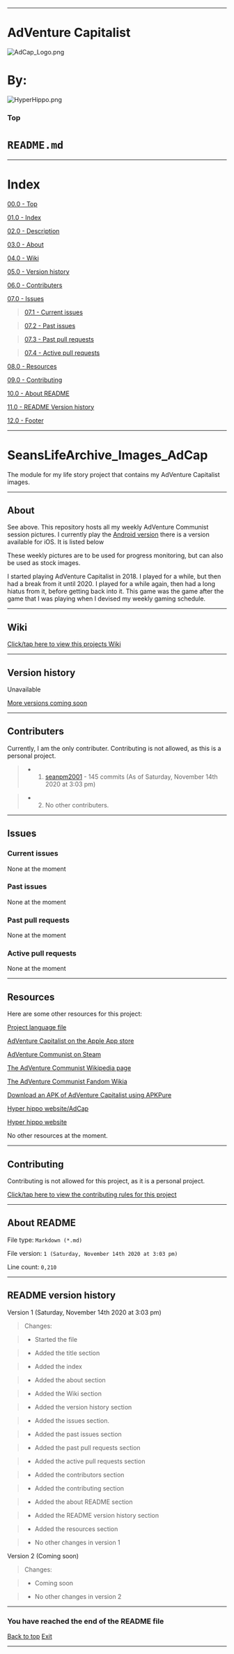 
***

# AdVenture Capitalist

![AdCap_Logo.png](AdCap_Logo.png)

# By:

![HyperHippo.png](HyperHippo.png)

### Top

# `README.md`

***

# Index

[00.0 - Top](#Top)

[01.0 - Index](#Index)

[02.0 - Description](#SeansLifeArchive_Images_AdCap)

[03.0 - About](#About)

[04.0 - Wiki](#Wiki)

[05.0 - Version history](#Version-history)

[06.0 - Contributers](#Contributers)

[07.0 - Issues](#Issues)

> [07.1 - Current issues](#Current-issues)

> [07.2 - Past issues](#Past-issues)

> [07.3 - Past pull requests](#Past-pull-requests)

> [07.4 - Active pull requests](#Active-pull-requests)

[08.0 - Resources](#Resources)

[09.0 - Contributing](#Contributing)

[10.0 - About README](#About-README)

[11.0 - README Version history](#README-version-history)

[12.0 - Footer](#You-have-reached-the-end-of-the-README-file)

***

# SeansLifeArchive_Images_AdCap
The module for my life story project that contains my AdVenture Capitalist images.

***

## About

See above. This repository hosts all my weekly AdVenture Communist session pictures. I currently play the [Android version](https://play.google.com/store/apps/details?id=com.kongregate.mobile.adventurecapitalist.google&hl=en_US&gl=US) there is a version available for iOS. It is listed below

These weekly pictures are to be used for progress monitoring, but can also be used as stock images.

I started playing AdVenture Capitalist in 2018. I played for a while, but then had a break from it until 2020. I played for a while again, then had a long hiatus from it, before getting back into it. This game was the game after the game that I was playing when I devised my weekly gaming schedule.

***

## Wiki

[Click/tap here to view this projects Wiki](https://github.com/seanpm2001/SeansLifeArchive_Images_AdCap/wiki)

***

## Version history

Unavailable

[More versions coming soon](https://www.example.com)

***

## Contributers

Currently, I am the only contributer. Contributing is not allowed, as this is a personal project.

> * 1. [seanpm2001](https://github.com/seanpm2001/) - 145 commits (As of Saturday, November 14th 2020 at 3:03 pm)

> * 2. No other contributers.

***

## Issues

### Current issues

None at the moment

### Past issues

None at the moment

### Past pull requests

None at the moment

### Active pull requests

None at the moment

***

## Resources

Here are some other resources for this project:

[Project language file](LANG.cpp)

[AdVenture Capitalist on the Apple App store](https://apps.apple.com/us/app/adventure-capitalist/id927006017)

[AdVenture Communist on Steam](https://store.steampowered.com/app/346900/AdVenture_Capitalist/)

[The AdVenture Communist Wikipedia page](https://en.wikipedia.org/wiki/AdVenture_Capitalist)

[The AdVenture Communist Fandom Wikia](https://adventure-capitalist.fandom.com/wiki/AdVenture_Capitalist_Wiki)

[Download an APK of AdVenture Capitalist using APKPure](https://apkpure.com/adventure-capitalist/com.kongregate.mobile.adventurecapitalist.google)

[Hyper hippo website/AdCap](https://hyperhippogames.com/adventure-capitalist/)

[Hyper hippo website](https://hyperhippo.ca/)

No other resources at the moment.

***

## Contributing

Contributing is not allowed for this project, as it is a personal project.

[Click/tap here to view the contributing rules for this project](CONTRIBUTING.md)

***

## About README

File type: `Markdown (*.md)`

File version: `1 (Saturday, November 14th 2020 at 3:03 pm)`

Line count: `0,210`

***

## README version history

Version 1 (Saturday, November 14th 2020 at 3:03 pm)

> Changes:

> * Started the file

> * Added the title section

> * Added the index

> * Added the about section

> * Added the Wiki section

> * Added the version history section

> * Added the issues section.

> * Added the past issues section

> * Added the past pull requests section

> * Added the active pull requests section

> * Added the contributors section

> * Added the contributing section

> * Added the about README section

> * Added the README version history section

> * Added the resources section

> * No other changes in version 1

Version 2 (Coming soon)

> Changes:

> * Coming soon

> * No other changes in version 2

***

### You have reached the end of the README file

[Back to top](#Top) [Exit](https://github.com)

***
